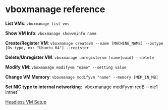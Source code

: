 # vboxmanage reference

**List VMs**: `vboxmanage list vms`

**Show VM Info**: `vboxmanage showvminfo name`

**Create/Register VM**: `vboxmanage createvm --name [MACHINE_NAME] --ostype [Os type, ex: "Ubuntu_64"] --register`

**Delete/Unregister VM**: `vboxmanage unregistervm [name|uuid] --delete`

**Modify VM**: `vboxmanage modifyvm "name" --setting value`

**Change VM Memory**: `vboxmanage modifyvm "name" --memory [MEM_IN_MB]`

**Set NIC type to internal networking**: `vboxmanage modifyvm redB --nic1 intnet``

[Headless VM Setup](https://www.andreafortuna.org/2019/10/24/how-to-create-a-virtualbox-vm-from-command-line/)
